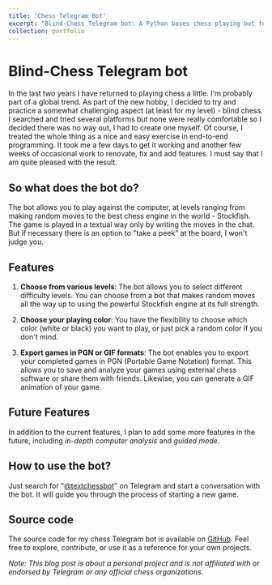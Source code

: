 ```yaml
---
title: 'Chess Telegram Bot'
excerpt: "Blind-Chess Telegram bot: A Python bases chess playing bot for a challenging, memory-enhancing gameplay on Telegram<br/><img src='/images/chess_bot_1.jpeg' width="400" height="400">"
collection: portfolio
---
```


# Blind-Chess Telegram bot
In the last two years I have returned to playing chess a little. I'm probably part of a global trend. As part of the new hobby, I decided to try and practice a somewhat challenging aspect (at least for my level) - blind chess. I searched and tried several platforms but none were really comfortable so I decided there was no way out, I had to create one myself.
Of course, I treated the whole thing as a nice and easy exercise in end-to-end programming.
It took me a few days to get it working and another few weeks of occasional work to renovate, fix and add features.
I must say that I am quite pleased with the result.

## So what does the bot do?

The bot allows you to play against the computer, at levels ranging from making random moves to the best chess engine in the world - Stockfish. The game is played in a textual way only by writing the moves in the chat. But if necessary there is an option to "take a peek" at the board, I won't judge you.

## Features

1. **Choose from various levels**: The bot allows you to select different difficulty levels. You can choose from a bot that makes random moves all the way up to using the powerful Stockfish engine at its full strength. 

2. **Choose your playing color**: You have the flexibility to choose which color (white or black) you want to play, or just pick a random color if you don't mind. 

3. **Export games in PGN or GIF formats**: The bot enables you to export your completed games in PGN (Portable Game Notation) format. This allows you to save and analyze your games using external chess software or share them with friends. Likewise, you can generate a GIF animation of your game.

## Future Features

In addition to the current features, I plan  to add some more features in the future, including *in-depth computer analysis* and *guided mode*.

## How to use the bot?

Just search for "[@textchessbot](https://t.me/textchessbot)" on Telegram and start a conversation with the bot. It will guide you through the process of starting a new game.

## Source code

The source code for my chess Telegram bot is available on [GitHub](https://github.com/menisadi/ChessBot). Feel free to explore, contribute, or use it as a reference for your own projects.

*Note: This blog post is about a personal project and is not affiliated with or endorsed by Telegram or any official chess organizations.*

